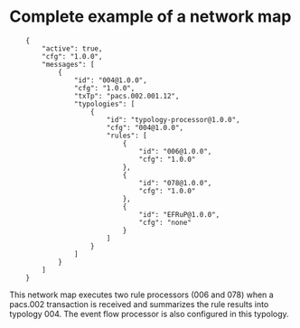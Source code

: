 <!-- SPDX-License-Identifier: Apache-2.0 -->

# Complete example of a network map

```
    {
        "active": true,
        "cfg": "1.0.0",
        "messages": [
            {
                "id": "004@1.0.0",
                "cfg": "1.0.0",
                "txTp": "pacs.002.001.12",
                "typologies": [
                    {
                        "id": "typology-processor@1.0.0",
                        "cfg": "004@1.0.0",
                        "rules": [
                            {
                                "id": "006@1.0.0",
                                "cfg": "1.0.0"
                            },
                            {
                                "id": "078@1.0.0",
                                "cfg": "1.0.0"
                            },
                            {
                                "id": "EFRuP@1.0.0",
                                "cfg": "none"
                            }
                        ]
                    }
                ]
            }
        ]
    }
```

This network map executes two rule processors (006 and 078) when a pacs.002 transaction is received and summarizes the rule results into typology 004.  The event flow processor is also configured in this typology.